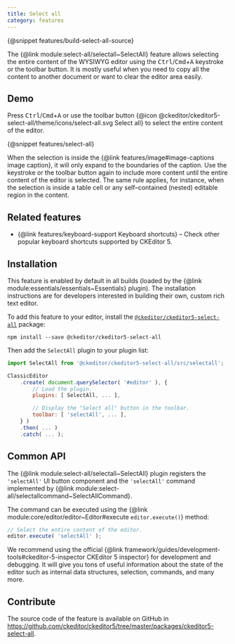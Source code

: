 ```yaml
---
title: Select all
category: features
---
```


{@snippet features/build-select-all-source}

The {@link module:select-all/selectall~SelectAll} feature allows selecting the entire content of the WYSIWYG editor using the <kbd>Ctrl</kbd>/<kbd>Cmd</kbd>+<kbd>A</kbd> keystroke or the toolbar button. It is mostly useful when you need to copy all the content to another document or want to clear the editor area easily.

## Demo

Press <kbd>Ctrl</kbd>/<kbd>Cmd</kbd>+<kbd>A</kbd> or use the toolbar button {@icon @ckeditor/ckeditor5-select-all/theme/icons/select-all.svg Select all} to select the entire content of the editor.

{@snippet features/select-all}

<info-box>
	When the selection is inside the {@link features/image#image-captions image caption}, it will only expand to the boundaries of the caption. Use the keystroke or the toolbar button again to include more content until the entire content of the editor is selected. The same rule applies, for instance, when the selection is inside a table cell or any self–contained (nested) editable region in the content.
</info-box>

## Related features

* {@link features/keyboard-support Keyboard shortcuts} &ndash; Check other popular keyboard shortcuts supported by CKEditor 5.

## Installation

<info-box info>
	This feature is enabled by default in all builds (loaded by the {@link module:essentials/essentials~Essentials} plugin). The installation instructions are for developers interested in building their own, custom rich text editor.
</info-box>

To add this feature to your editor, install the [`@ckeditor/ckeditor5-select-all`](https://www.npmjs.com/package/@ckeditor/ckeditor5-select-all) package:

```
npm install --save @ckeditor/ckeditor5-select-all
```

Then add the `SelectAll` plugin to your plugin list:

```js
import SelectAll from '@ckeditor/ckeditor5-select-all/src/selectall';

ClassicEditor
	.create( document.querySelector( '#editor' ), {
		// Load the plugin.
		plugins: [ SelectAll, ... ],

		// Display the "Select all" button in the toolbar.
		toolbar: [ 'selectAll', ... ],
	} )
	.then( ... )
	.catch( ... );
```

## Common API

The {@link module:select-all/selectall~SelectAll} plugin registers the `'selectAll'` UI button component and the `'selectAll'` command implemented by {@link module:select-all/selectallcommand~SelectAllCommand}.

The command can be executed using the {@link module:core/editor/editor~Editor#execute `editor.execute()`} method:

```js
// Select the entire content of the editor.
editor.execute( 'selectAll' );
```

<info-box>
	We recommend using the official {@link framework/guides/development-tools#ckeditor-5-inspector CKEditor 5 inspector} for development and debugging. It will give you tons of useful information about the state of the editor such as internal data structures, selection, commands, and many more.
</info-box>

## Contribute

The source code of the feature is available on GitHub in https://github.com/ckeditor/ckeditor5/tree/master/packages/ckeditor5-select-all.
